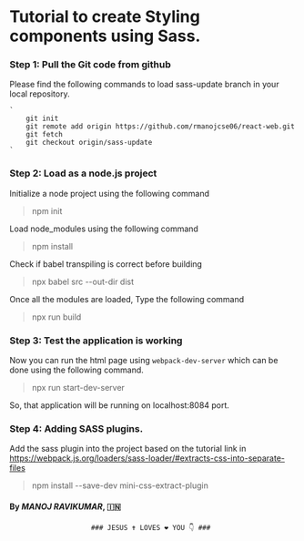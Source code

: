 # Tutorial to create Styling components using Sass.


### Step 1: Pull the Git code from github

Please find the following commands to load sass-update branch in your local repository.

	`
		git init
		git remote add origin https://github.com/rmanojcse06/react-web.git
		git fetch
		git checkout origin/sass-update
	`

### Step 2: Load as a node.js project

Initialize a node project using the following command
> npm init
 
Load node_modules using the following command
> npm install

Check if babel transpiling is correct before building
> npx babel src --out-dir dist

Once all the modules are loaded, Type the following command
> npx run build


### Step 3: Test the application is working
 
 Now you can run the html page using `webpack-dev-server` which can be done using the following command.
 
 > npx run start-dev-server

 So, that application will be running on localhost:8084 port.
 

### Step 4: Adding SASS plugins.

Add the sass plugin into the project based on the tutorial link in https://webpack.js.org/loaders/sass-loader/#extracts-css-into-separate-files

> npm install --save-dev mini-css-extract-plugin 




 
#### By *MANOJ RAVIKUMAR*, :india:	
																		
						### JESUS ✝️ LOVES ❤️ YOU 👇 ###

